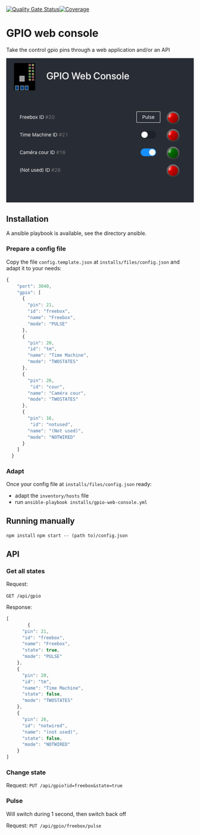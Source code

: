 [![Quality Gate Status](https://sonarcloud.io/api/project_badges/measure?project=hirle_gpio-web-console&metric=alert_status)](https://sonarcloud.io/dashboard?id=hirle_gpio-web-console)[![Coverage](https://sonarcloud.io/api/project_badges/measure?project=hirle_gpio-web-console&metric=coverage)](https://sonarcloud.io/dashboard?id=hirle_gpio-web-console)


# GPIO web console

Take the control gpio pins through a web application and/or an API

![Screenshot](demo/screenshot.png)

## Installation

A ansible playbook is available, see the directory ansible.

### Prepare a config file

Copy the file `config.template.json` at `installs/files/config.json` and adapt it to your needs:
```javascript
{
    "port": 3040,
    "gpio": [
      {
        "pin": 21,
        "id": "freebox",
        "name": "Freebox",
        "mode": "PULSE"
      },
      {
        "pin": 20,
        "id": "tm",
        "name": "Time Machine",
        "mode": "TWOSTATES"
      },
      {
        "pin": 26,
         "id": "cour",
        "name": "Caméra cour",
        "mode": "TWOSTATES"
      },
      {
        "pin": 16,
         "id": "notused",
        "name": "(Not used)",
        "mode": "NOTWIRED"
      }
    ]
  }
```

### Adapt

Once your config file at `installs/files/config.json` ready:
- adapt the `inventory/hosts` file
- run `ansible-playbook installs/gpio-web-console.yml`

## Running manually

`npm install`
`npm start -- (path to)/config.json`

## API

### Get all states

Request:

`GET /api/gpio`

Response:
```javascript
[
		{
      "pin": 21,
      "id": "freebox",
      "name": "Freebox",
      "state": true,
      "mode": "PULSE"
  	},
    {
      "pin": 20,
      "id": "tm",
      "name": "Time Machine",
      "state": false,
      "mode": "TWOSTATES"
    },
  	{
      "pin": 26,
      "id": "notwired",
      "name": "(not used)",
      "state": false,
      "mode": "NOTWIRED"
  	}
]
```


### Change state

Request:
`PUT /api/gpio?id=freebox&state=true`


### Pulse

Will switch during 1 second, then switch back off

Request:
`PUT /api/gpio/freebox/pulse`
